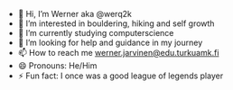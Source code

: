 - 👋 Hi, I’m Werner aka @werq2k
- 👀 I’m interested in bouldering, hiking and self growth
- 🌱 I’m currently studying computerscience
- 💞️ I’m looking for help and guidance in my journey
- 📫 How to reach me werner.jarvinen@edu.turkuamk.fi
- 😄 Pronouns: He/Him
- ⚡ Fun fact: I once was a good league of legends player
<!---
werq2k/werq2k is a ✨ special ✨ repository because its `README.md` (this file) appears on your GitHub profile.
You can click the Preview link to take a look at your changes.
--->

